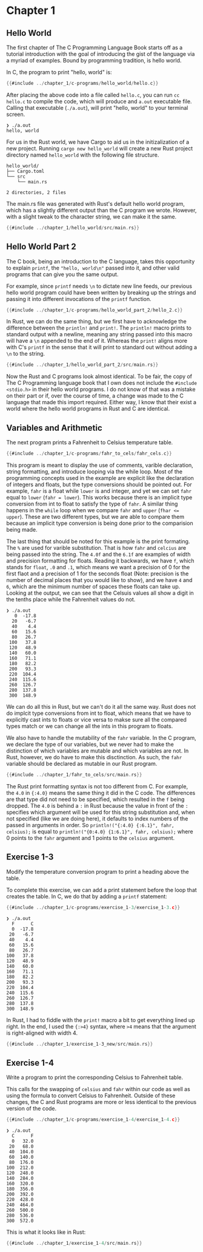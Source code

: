 # Chapter 1
## Hello World
The first chapter of The C Programming Language Book starts off as a tutorial introduction with the goal of introducing the gist of the language via a myriad of examples. Bound by programming tradition, is hello world.

In C, the program to print "hello, world" is:
```C
{{#include ../chapter_1/c-programs/hello_world/hello.c}}
```

After placing the above code into a file called `hello.c`, you can run `cc hello.c` to compile the code, which will produce and `a.out` executable file. Calling that executable (`./a.out`), will print "hello, world" to your terminal screen.

```
❯ ./a.out 
hello, world
```

For us in the Rust world, we have Cargo to aid us in the initizalization of a new project. Running `cargo new hello_world` will create a new Rust project directory named `hello_world` with the following file structure.

```
hello_world/
├── Cargo.toml
└── src
    └── main.rs

2 directories, 2 files
```

The main.rs file was generated with Rust's default hello world program, which has a slightly different output than the C program we wrote. However, with a slight tweak to the character string, we can make it the same.

```rust
{{#include ../chapter_1/hello_world/src/main.rs}}
```

## Hello World Part 2
The C book, being an introduction to the C language, takes this opportunity to explain `printf`, the `"hello, world\n"` passed into it, and other valid programs that can give you the same output.

For example, since `printf` needs `\n` to dictate new line feeds, our previous hello world program could have been written by breaking up the strings and passing it into different invocations of the `printf` function.

```c
{{#include ../chapter_1/c-programs/hello_world_part_2/hello_2.c}}
```

In Rust, we can do the same thing, but we first have to acknowledge the difference between the `println!` and `print!`. The `println!` macro prints to standard output with a newline, meaning any string passed into this macro will have a `\n` appended to the end of it. Whereas the `print!` aligns more with C's `printf` in the sense that it will print to standard out without adding a `\n` to the string.

```rust
{{#include ../chapter_1/hello_world_part_2/src/main.rs}}
```

Now the Rust and C programs look almost identical. To be fair, the copy of The C Programming language book that I own does not include the `#include <stdio.h>` in their hello world programs. I do not know of that was a mistake on their part or if, over the course of time, a change was made to the C language that made this import required. Either way, I know that their exist a world where the hello world programs in Rust and C are identical.

## Variables and Arithmetic

The next program prints a Fahrenheit to Celsius temperature table. 

```c
{{#include ../chapter_1/c-programs/fahr_to_cels/fahr_cels.c}}
```

This program is meant to display the use of comments, varible declaration, string formatting, and introduce looping via the while loop. Most of the programming concepts used in the example are explicit like the declaration of integers and floats, but the type conversions should be pointed out. For example, `fahr` is a float while `lower` is and integer, and yet we can set `fahr` equal to `lower` (`fahr = lower`). This works because there is an implicit type conversion from int to float to satisfy the type of `fahr`. A similar thing happens in the `while` loop when we compare `fahr` and `upper` (`fhar <= upper`). These are two different types, but we are able to compare them because an implicit type conversion is being done prior to the comparision being made.

The last thing that should be noted for this example is the print formating. The `%` are used for varible substitution. That is how `fahr` and `celcius` are being passed into the string. The `4.0f` and the `6.1f` are examples of width and precision formatting for floats. Reading it backwards, we have `f`, which stands for `float`, `.0` and `.1`, which means we want a precision of 0 for the first flaot and a precision of 1 for the seconds float (Note: precision is the number of decimal places that you would like to show), and we have `4` and `6`, which are the minimum number of spaces these floats can take up. Looking at the output, we can see that the Celsuis values all show a digit in the tenths place while the Fahrenheit values do not. 

```
❯ ./a.out                                                                                  
   0  -17.8                                                                                
  20   -6.7                                                                                
  40    4.4                                                                                
  60   15.6                                                                                
  80   26.7                                                                                
 100   37.8                                                                                
 120   48.9                                                                                
 140   60.0                                                                                
 160   71.1                                                                                
 180   82.2                                                                                
 200   93.3                                                                                
 220  104.4                                                                                
 240  115.6                                                                                
 260  126.7                                                                                
 280  137.8                                                                                
 300  148.9
```

We can do all this in Rust, but we can't do it all the same way. Rust does not do implcit type conversions from int to float, which means that we have to explicitly cast ints to floats or vice versa to makse sure all the compared types match or we can change all the ints in this program to floats.

We also have to handle the mutability of the `fahr` variable. In the C program, we declare the type of our variables, but we never had to make the distinction of which variables are mutable and which variables are not. In Rust, however, we do have to make this disctinction. As such, the `fahr` variable should be declared as mutable in our Rust program.

```rust
{{#include ../chapter_1/fahr_to_cels/src/main.rs}}
```

The Rust print formatting syntax is not too different from C. For example, the `4.0` in `{:4.0}` means the same thing it did in the C code. The differences are that type did not need to be specified, which resulted in the `f` being dropped. The `4.0` is behind a `:` in Rust because the value in front of the `:` specifies which argument will be used for this string substitution and, when not specified (like we are doing here), it defaults to index numbers of the passed in arguments in order. So `println!("{:4.0} {:6.1}", fahr, celsius);` is equal to `println!("{0:4.0} {1:6.1}", fahr, celsius);` where 0 points to the `fahr` argument and 1 points to the `celsius` argument.

## Exercise 1-3
Modify the temperature conversion program to print a heading above the table.

To complete this exercise, we can add a print statement before the loop that creates the table. In C, we do that by adding a `printf` statement: 
```c
{{#include ../chapter_1/c-programs/exercise_1-3/exercise_1-3.c}}
```

```
❯ ./a.out 
  F      C
  0  -17.8
 20   -6.7
 40    4.4
 60   15.6
 80   26.7
100   37.8
120   48.9
140   60.0
160   71.1
180   82.2
200   93.3
220  104.4
240  115.6
260  126.7
280  137.8
300  148.9
```

In Rust, I had to fiddle with the `print!` macro a bit to get everything lined up right. In the end, I used the `{:>4}` syntax, where `>4` means that the argument is right-aligned with width 4. 

```rust
{{#include ../chapter_1/exercise_1-3_new/src/main.rs}}
```

## Exercise 1-4
Write a program to print the corresponding Celsius to Fahrenheit table.

This calls for the swapping of `celsius` and `fahr` within our code as well as using the formula to convert Celsius to Fahrenheit. Outside of these changes, the C and Rust programs are more or less identical to the previous version of the code.

```C
{{#include ../chapter_1/c-programs/exercise_1-4/exercise_1-4.c}}
```

```
❯ ./a.out 
  C      F
  0   32.0
 20   68.0
 40  104.0
 60  140.0
 80  176.0
100  212.0
120  248.0
140  284.0
160  320.0
180  356.0
200  392.0
220  428.0
240  464.0
260  500.0
280  536.0
300  572.0
```

This is what it looks like in Rust:

```rust
{{#include ../chapter_1/exercise_1-4/src/main.rs}}
```
